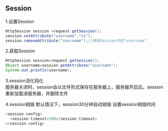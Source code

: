 ## Session
1.设置Session
```java
HttpSession session =request.getSession();
session.setAttribute("username","zs");
session.removeAttribute("username");//移除Session中的"username"
```
2.获取Session
```java
HttpSession session=request.getSession();
Object username=session.getAttribute("username");
System.out.println(username);
```
3.session活化钝化  
服务器关闭时，session会以文件形式保存在服务器上，服务器开启后，session重新加载进服务器，并删除文件

4.session销毁
默认情况下，session30分钟自动销毁 
设置session销毁时间
```java
<session-config>
  <session-timeout>100</session-timeout>  
</session-config>
```
